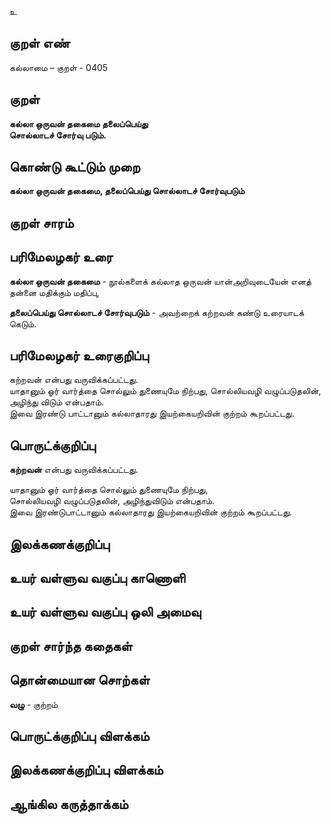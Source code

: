 உ

## குறள் எண் 

கல்லாமை – குறள் - 0405  

## குறள் 

**கல்லா ஒருவன் தகைமை தலைப்பெய்து  
சொல்லாடச் சோர்வு படும்.**

## கொண்டு கூட்டும் முறை

**கல்லா ஒருவன் தகைமை, தலைப்பெய்து சொல்லாடச் சோர்வுபடும்**

## குறள் சாரம் 


## பரிமேலழகர் உரை

**கல்லா ஒருவன் தகைமை** - நூல்களைக் கல்லாத ஒருவன் யான்அறிவுடையேன் எனத் தன்னை மதிக்கும் மதிப்பு,  

**தலைப்பெய்து சொல்லாடச் சோர்வுபடும்** - அவற்றைக் கற்றவன் கண்டு உரையாடக் கெடும். 

## பரிமேலழகர் உரைகுறிப்பு   

கற்றவன் என்பது வருவிக்கப்பட்டது.  
யாதானும் ஓர் வார்த்தை சொல்லும் துணையுமே நிற்பது, சொல்லியவழி வழுப்படுதலின், அழிந்து விடும் என்பதாம்.  
இவை இரண்டு பாட்டானும் கல்லாதாரது இயற்கையறிவின் குற்றம் கூறப்பட்டது.    

## பொருட்க்குறிப்பு 

**கற்றவன்** என்பது வருவிக்கப்பட்டது.  

யாதானும் ஓர் வார்த்தை சொல்லும் துணையுமே நிற்பது,  
சொல்லியவழி வழுப்படுதலின், அழிந்துவிடும் என்பதாம்.  
இவை இரண்டுபாட்டானும் கல்லாதாரது இயற்கையறிவின் குற்றம் கூறப்பட்டது.    

## இலக்கணக்குறிப்பு  


## உயர் வள்ளுவ வகுப்பு காணொளி


## உயர் வள்ளுவ வகுப்பு ஒலி அமைவு 

 
## குறள் சார்ந்த கதைகள் 


## தொன்மையான சொற்கள்  

**வழு** - குற்றம் 

## பொருட்க்குறிப்பு விளக்கம்


## இலக்கணக்குறிப்பு விளக்கம்


## ஆங்கில கருத்தாக்கம் 



